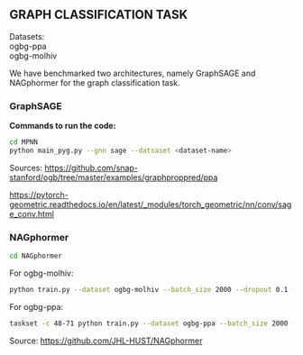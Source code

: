## GRAPH CLASSIFICATION TASK

Datasets: \
ogbg-ppa \
ogbg-molhiv 

We have benchmarked two architectures, namely GraphSAGE and NAGphormer for the graph classification task.

### GraphSAGE
**Commands to run the code:**

``` bash
cd MPNN 
python main_pyg.py --gnn sage --datsaset <dataset-name> 

```

Sources: 
https://github.com/snap-stanford/ogb/tree/master/examples/graphproppred/ppa

https://pytorch-geometric.readthedocs.io/en/latest/_modules/torch_geometric/nn/conv/sage_conv.html

### NAGphormer
``` bash
cd NAGphormer 
```
For ogbg-molhiv:
``` bash
python train.py --dataset ogbg-molhiv --batch_size 2000 --dropout 0.1 --hidden_dim 64 --hops 3  --n_heads 4 --n_layers 1 --pe_dim 3 --peak_lr 0.01  --weight_decay=1e-05 --graph_batch_size 200 --num_classes 2
```
For ogbg-ppa:

``` bash
taskset -c 48-71 python train.py --dataset ogbg-ppa --batch_size 2000 --dropout 0.1 --hidden_dim 64 --hops 3  --n_heads 1 --n_layers 1 --pe_dim 10 --peak_lr 0.01  --weight_decay=1e-05 --graph_batch_size 1000 --num_classes 37

```
Source: https://github.com/JHL-HUST/NAGphormer
